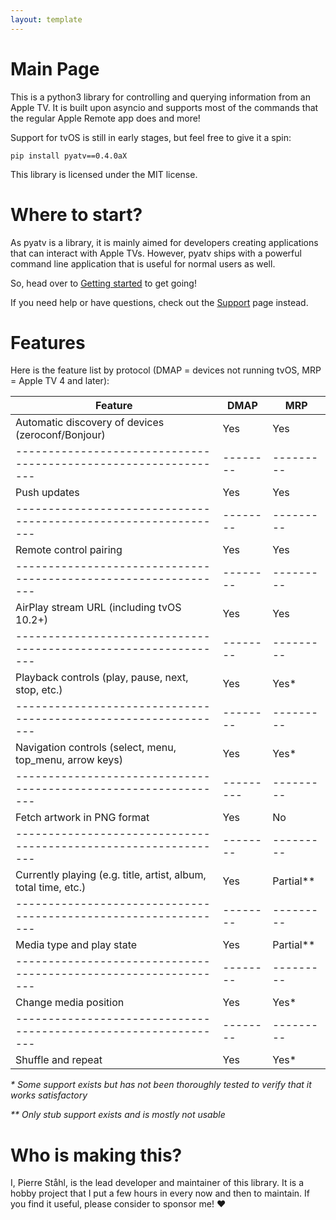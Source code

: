 ```yaml
---
layout: template
---
```

# Main Page

This is a python3 library for controlling and querying information from an Apple TV. It is built
upon asyncio and supports most of the commands that the regular Apple Remote app does and more!

Support for tvOS is still in early stages, but feel free to give it a spin:

    pip install pyatv==0.4.0aX

This library is licensed under the MIT license.

# Where to start?

As pyatv is a library, it is mainly aimed for developers creating applications that can interact
with Apple TVs. However, pyatv ships with a powerful command line application that is useful for
normal users as well.

So, head over to [Getting started](getting-started) to get going!

If you need help or have questions, check out the [Support](support) page instead.

# Features

Here is the feature list by protocol (DMAP = devices not running tvOS, MRP = Apple TV 4 and later):


| **Feature**                                                     | **DMAP** | **MRP**   |
| --------------------------------------------------------------- | -------- | --------- |
| Automatic discovery of devices (zeroconf/Bonjour)               | Yes      | Yes       |
| --------------------------------------------------------------- | -------- | --------- |
| Push updates                                                    | Yes      | Yes       |
| --------------------------------------------------------------- | -------- | --------- |
| Remote control pairing                                          | Yes      | Yes       |
| --------------------------------------------------------------- | -------- | --------- |
| AirPlay stream URL (including tvOS 10.2+)                       | Yes      | Yes       |
| --------------------------------------------------------------- | -------- | --------- |
| Playback controls (play, pause, next, stop, etc.)               | Yes      | Yes*      |
| --------------------------------------------------------------- | -------- | --------- |
| Navigation controls (select, menu, top_menu, arrow keys)        | Yes      | Yes*      |
| --------------------------------------------------------------- |--------- | --------- |
| Fetch artwork in PNG format                                     | Yes      | No        |
| --------------------------------------------------------------- | -------- | --------- |
| Currently playing (e.g. title, artist, album, total time, etc.) | Yes      | Partial** |
| --------------------------------------------------------------- | -------- | --------- |
| Media type and play state                                       | Yes      | Partial** |
| --------------------------------------------------------------- | -------- | --------- |
| Change media position                                           | Yes      | Yes*      |
| --------------------------------------------------------------- | -------- | --------- |
| Shuffle and repeat                                              | Yes      | Yes*      |


*\* Some support exists but has not been thoroughly tested to verify that it works satisfactory*

*\*\* Only stub support exists and is mostly not usable*

# Who is making this?

I, Pierre Ståhl, is the lead developer and maintainer of this library. It is a hobby
project that I put a few hours in every now and then to maintain. If you find it useful,
please consider to sponsor me! :heart:
